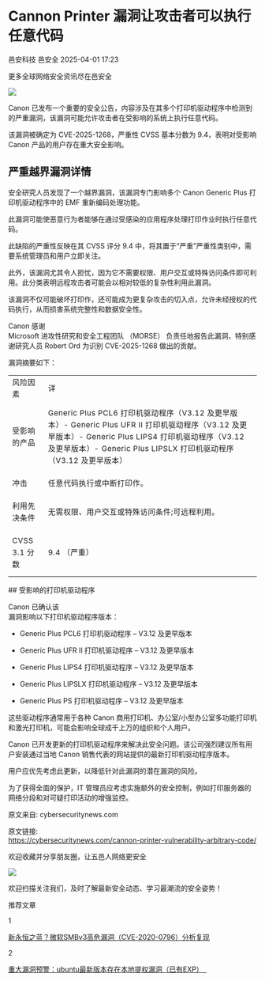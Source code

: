 #  Cannon Printer 漏洞让攻击者可以执行任意代码   
邑安科技  邑安全   2025-04-01 17:23  
  
更多全球网络安全资讯尽在邑安全  
  
![](https://mmbiz.qpic.cn/mmbiz_png/1N39PtINn8sD1ssAsORFVbleMVzjo0O7ntC6Vzgf5OMRGcTibrn86XOcXTRwU9KDdfKo1t2yGmO09luH0FYZib5A/640?wx_fmt=png&from=appmsg "")  
  
Canon 已发布一个重要的安全公告，内容涉及在其多个打印机驱动程序中检测到的严重漏洞，该漏洞可能允许攻击者在受影响的系统上执行任意代码。  
  
该漏洞被确定为 CVE-2025-1268，严重性 CVSS 基本分数为 9.4，表明对受影响 Canon 产品的用户存在重大安全影响。  
## 严重越界漏洞详情  
  
安全研究人员发现了一个越界漏洞，该漏洞专门影响多个 Canon Generic Plus 打印机驱动程序中的 EMF 重新编码处理功能。  
  
此漏洞可能使恶意行为者能够在通过受感染的应用程序处理打印作业时执行任意代码。  
  
此缺陷的严重性反映在其 CVSS 评分 9.4 中，将其置于“严重”严重性类别中，需要系统管理员和用户立即关注。  
  
此外，该漏洞尤其令人担忧，因为它不需要权限、用户交互或特殊访问条件即可利用。此分类表明远程攻击者可能会以相对较低的复杂性利用此漏洞。  
  
该漏洞不仅可能破坏打印作，还可能成为更复杂攻击的切入点，允许未经授权的代码执行，从而损害系统完整性和数据安全性。  
  
Canon 感谢   
Microsoft 进攻性研究和安全工程团队 （MORSE） 负责任地报告此漏洞，特别感谢研究人员 Robert Ord 为识别 CVE-2025-1268 做出的贡献。  
  
漏洞摘要如下：  
  
<table><tbody><tr><td data-colwidth="125"><strong msttexthash="14330498" msthash="68"><span leaf="" style="color:rgba(0, 0, 0, 0.9);font-size:17px;font-family:&#34;mp-quote&#34;, -apple-system-font, BlinkMacSystemFont, &#34;Helvetica Neue&#34;, &#34;PingFang SC&#34;, &#34;Hiragino Sans GB&#34;, &#34;Microsoft YaHei UI&#34;, &#34;Microsoft YaHei&#34;, Arial, sans-serif;line-height:1.6;letter-spacing:0.034em;font-style:normal;font-weight:normal;"><span textstyle="" style="font-size: 15px;">风险因素</span></span></strong></td><td><strong msttexthash="3259074" msthash="69"><span leaf="" style="color:rgba(0, 0, 0, 0.9);font-size:17px;font-family:&#34;mp-quote&#34;, -apple-system-font, BlinkMacSystemFont, &#34;Helvetica Neue&#34;, &#34;PingFang SC&#34;, &#34;Hiragino Sans GB&#34;, &#34;Microsoft YaHei UI&#34;, &#34;Microsoft YaHei&#34;, Arial, sans-serif;line-height:1.6;letter-spacing:0.034em;font-style:normal;font-weight:normal;"><span textstyle="" style="font-size: 15px;">详</span></span></strong></td></tr><tr><td data-colwidth="125"><section style="margin-top: 8px;margin-bottom: 8px;"><span leaf="" style="color:rgba(0, 0, 0, 0.9);font-size:17px;font-family:&#34;mp-quote&#34;, -apple-system-font, BlinkMacSystemFont, &#34;Helvetica Neue&#34;, &#34;PingFang SC&#34;, &#34;Hiragino Sans GB&#34;, &#34;Microsoft YaHei UI&#34;, &#34;Microsoft YaHei&#34;, Arial, sans-serif;line-height:1.6;letter-spacing:0.034em;font-style:normal;font-weight:normal;"><span textstyle="" style="font-size: 15px;">受影响的产品</span></span></section></td><td><section style="margin-top: 8px;margin-bottom: 8px;"><span leaf="" style="color:rgba(0, 0, 0, 0.9);font-size:17px;font-family:&#34;mp-quote&#34;, -apple-system-font, BlinkMacSystemFont, &#34;Helvetica Neue&#34;, &#34;PingFang SC&#34;, &#34;Hiragino Sans GB&#34;, &#34;Microsoft YaHei UI&#34;, &#34;Microsoft YaHei&#34;, Arial, sans-serif;line-height:1.6;letter-spacing:0.034em;font-style:normal;font-weight:normal;"><span textstyle="" style="font-size: 15px;">Generic Plus PCL6 打印机驱动程序（V3.12 及更早版本）- Generic Plus UFR II 打印机驱动程序（V3.12 及更早版本）- Generic Plus LIPS4 打印机驱动程序（V3.12 及更早版本）- Generic Plus LIPSLX 打印机驱动程序（V3.12 及更早版本）</span></span></section></td></tr><tr><td data-colwidth="125"><section style="margin-top: 8px;margin-bottom: 8px;"><span leaf="" style="color:rgba(0, 0, 0, 0.9);font-size:17px;font-family:&#34;mp-quote&#34;, -apple-system-font, BlinkMacSystemFont, &#34;Helvetica Neue&#34;, &#34;PingFang SC&#34;, &#34;Hiragino Sans GB&#34;, &#34;Microsoft YaHei UI&#34;, &#34;Microsoft YaHei&#34;, Arial, sans-serif;line-height:1.6;letter-spacing:0.034em;font-style:normal;font-weight:normal;"><span textstyle="" style="font-size: 15px;">冲击</span></span></section></td><td><section style="margin-top: 8px;margin-bottom: 8px;"><span leaf="" style="color:rgba(0, 0, 0, 0.9);font-size:17px;font-family:&#34;mp-quote&#34;, -apple-system-font, BlinkMacSystemFont, &#34;Helvetica Neue&#34;, &#34;PingFang SC&#34;, &#34;Hiragino Sans GB&#34;, &#34;Microsoft YaHei UI&#34;, &#34;Microsoft YaHei&#34;, Arial, sans-serif;line-height:1.6;letter-spacing:0.034em;font-style:normal;font-weight:normal;"><span textstyle="" style="font-size: 15px;">任意代码执行或中断打印作。</span></span></section></td></tr><tr><td data-colwidth="125"><section style="margin-top: 8px;margin-bottom: 8px;"><span leaf="" style="color:rgba(0, 0, 0, 0.9);font-size:17px;font-family:&#34;mp-quote&#34;, -apple-system-font, BlinkMacSystemFont, &#34;Helvetica Neue&#34;, &#34;PingFang SC&#34;, &#34;Hiragino Sans GB&#34;, &#34;Microsoft YaHei UI&#34;, &#34;Microsoft YaHei&#34;, Arial, sans-serif;line-height:1.6;letter-spacing:0.034em;font-style:normal;font-weight:normal;"><span textstyle="" style="font-size: 15px;">利用先决条件</span></span></section></td><td><section style="margin-top: 8px;margin-bottom: 8px;"><span leaf="" style="color:rgba(0, 0, 0, 0.9);font-size:17px;font-family:&#34;mp-quote&#34;, -apple-system-font, BlinkMacSystemFont, &#34;Helvetica Neue&#34;, &#34;PingFang SC&#34;, &#34;Hiragino Sans GB&#34;, &#34;Microsoft YaHei UI&#34;, &#34;Microsoft YaHei&#34;, Arial, sans-serif;line-height:1.6;letter-spacing:0.034em;font-style:normal;font-weight:normal;"><span textstyle="" style="font-size: 15px;">无需权限、用户交互或特殊访问条件;可远程利用。</span></span></section></td></tr><tr><td data-colwidth="125"><section style="margin-top: 8px;margin-bottom: 8px;"><span leaf="" style="color:rgba(0, 0, 0, 0.9);font-size:17px;font-family:&#34;mp-quote&#34;, -apple-system-font, BlinkMacSystemFont, &#34;Helvetica Neue&#34;, &#34;PingFang SC&#34;, &#34;Hiragino Sans GB&#34;, &#34;Microsoft YaHei UI&#34;, &#34;Microsoft YaHei&#34;, Arial, sans-serif;line-height:1.6;letter-spacing:0.034em;font-style:normal;font-weight:normal;"><span textstyle="" style="font-size: 15px;">CVSS 3.1 分数</span></span></section></td><td><section style="margin-top: 8px;margin-bottom: 8px;"><span leaf="" style="color:rgba(0, 0, 0, 0.9);font-size:17px;font-family:&#34;mp-quote&#34;, -apple-system-font, BlinkMacSystemFont, &#34;Helvetica Neue&#34;, &#34;PingFang SC&#34;, &#34;Hiragino Sans GB&#34;, &#34;Microsoft YaHei UI&#34;, &#34;Microsoft YaHei&#34;, Arial, sans-serif;line-height:1.6;letter-spacing:0.034em;font-style:normal;font-weight:normal;"><span textstyle="" style="font-size: 15px;">9.4 （严重）</span></span></section></td></tr></tbody></table>## 受影响的打印机驱动程序  
  
Canon 已确认该  
漏洞影响以下打印机驱动程序版本：  
- Generic Plus PCL6 打印机驱动程序 – V3.12 及更早版本  
  
- Generic Plus UFR II 打印机驱动程序 – V3.12 及更早版本  
  
- Generic Plus LIPS4 打印机驱动程序 – V3.12 及更早版本  
  
- Generic Plus LIPSLX 打印机驱动程序 – V3.12 及更早版本  
  
- Generic Plus PS 打印机驱动程序 – V3.12 及更早版本  
  
这些驱动程序通常用于各种 Canon 商用打印机、办公室/小型办公室多功能打印机和激光打印机，可能会影响全球成千上万的组织和个人用户。  
  
Canon 已开发更新的打印机驱动程序来解决此安全问题。该公司强烈建议所有用户安装通过当地 Canon 销售代表的网站提供的最新打印机驱动程序版本。  
  
用户应优先考虑此更新，以降低针对此漏洞的潜在漏洞的风险。  
  
为了获得全面的保护，IT 管理员应考虑实施额外的安全控制，例如打印服务器的网络分段和对可疑打印活动的增强监控。  
  
原文来自: cybersecuritynews.com  
  
原文链接:   
https://cybersecuritynews.com/cannon-printer-vulnerability-arbitrary-code/  
  
欢迎收藏并分享朋友圈，让五邑人网络更安全  
  
![](https://mmbiz.qpic.cn/mmbiz_jpg/1N39PtINn8tD9ic928O6vIrMg4fuib48e1TsRj9K9Cz7RZBD2jjVZcKm1N4QrZ4bwBKZic5crOdItOcdDicPd3yBSg/640?wx_fmt=jpeg "")  
  
欢迎扫描关注我们，及时了解最新安全动态、学习最潮流的安全姿势！  
  
推荐文章  
  
1  
  
[新永恒之蓝？微软SMBv3高危漏洞（CVE-2020-0796）分析复现](http://mp.weixin.qq.com/s?__biz=MzUyMzczNzUyNQ==&mid=2247488913&idx=1&sn=acbf595a4a80dcaba647c7a32fe5e06b&chksm=fa39554bcd4edc5dc90019f33746404ab7593dd9d90109b1076a4a73f2be0cb6fa90e8743b50&scene=21#wechat_redirect)  
  
  
2  
  
[重大漏洞预警：ubuntu最新版本存在本地提权漏洞（已有EXP）　](http://mp.weixin.qq.com/s?__biz=MzUyMzczNzUyNQ==&mid=2247483652&idx=1&sn=b2f2ec90db499e23cfa252e9ee743265&chksm=fa3941decd4ec8c83a268c3480c354a621d515262bcbb5f35e1a2dde8c828bdc7b9011cb5072&scene=21#wechat_redirect)  
  
  
  
